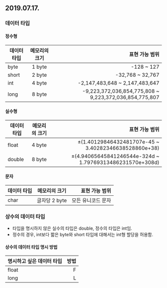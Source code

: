 ## 2019.07.17.

### 데이터 타입

#### 정수형
|데이터 타입|메모리의 크기|표현 가능 범위|
|---|:---:|---:|
|byte|1 byte|-128 ~ 127|
|short|2 byte|-32,768 ~ 32,767|
|int|4 byte|-2,147,483,648 ~ 2,147,483,647|
|long|8 byte|-9,223,372,036,854,775,808 ~ 9,223,372,036,854,775,807|

#### 실수형
|데이터 타입|메모리의 크기|표현 가능 범위|
|---|:---:|---:|
|float|4 byte|±(1.40129846432481707e-45 ~ 3.40282346638528860e+38)|
|double|8 byte|±(4.94065645841246544e-324d ~ 1.79769313486231570e+308d)|

#### 문자
|데이터 타입|메모리의 크기|표현 가능 범위|
|---|:---:|---:|
|char|글자당 2 byte|모든 유니코드 문자|

  
  

### 상수의 데이터 타입

* 타입을 명시하지 않은 실수의 타입은 double, 정수의 타입은 int임.
* 정수의 경우, int보다 짧은 byte와 short 타입에 대해서는 int형 할당을 허용함.

#### 상수의 데이터 타입 명시 방법
|명시하고 싶은 데이터 타입|방법|
|---|---:|
|float|F|
|long|L|